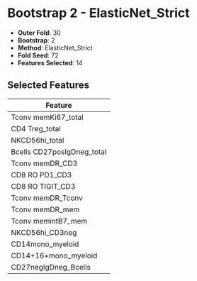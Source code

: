 # Bootstrap 2 - ElasticNet_Strict

- **Outer Fold**: 30
- **Bootstrap**: 2
- **Method**: ElasticNet_Strict
- **Fold Seed**: 72
- **Features Selected**: 14

## Selected Features

| Feature |
|---------|
| Tconv memKi67_total |
| CD4 Treg_total |
| NKCD56hi_total |
| Bcells CD27posIgDneg_total |
| Tconv memDR_CD3 |
| CD8 RO PD1_CD3 |
| CD8 RO TIGIT_CD3 |
| Tconv memDR_Tconv |
| Tconv memDR_mem |
| Tconv memintB7_mem |
| NKCD56hi_CD3neg |
| CD14mono_myeloid |
| CD14+16+mono_myeloid |
| CD27negIgDneg_Bcells |
